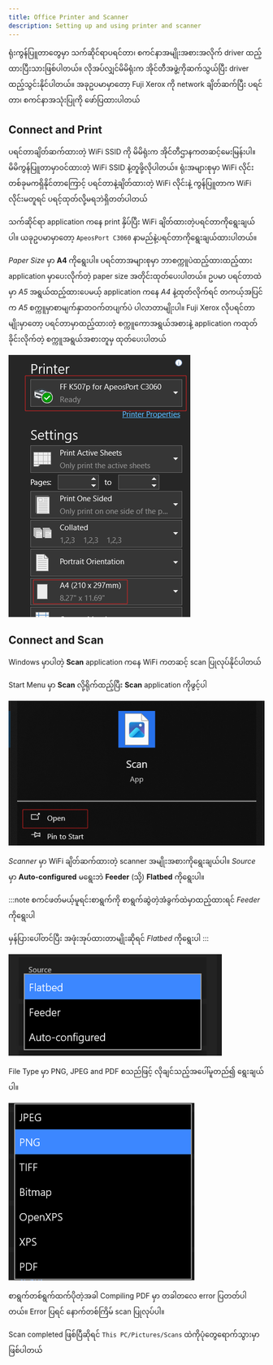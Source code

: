 ```yaml
---
title: Office Printer and Scanner
description: Setting up and using printer and scanner
---
```

ရုံးကွန်ပြူတာတွေမှာ သက်ဆိုင်ရာပရင်တာ၊ စကင်နာအမျိုးအစားအလိုက် driver ထည့်ထားပြီးသားဖြစ်ပါတယ်။ လိုအပ်လျှင်မိမိရုံးက အိုင်တီအဖွဲ့ကိုဆက်သွယ်ပြီး driver ထည့်သွင်းနိုင်ပါတယ်။ အခုဥပမာမှာတော့ Fuji Xerox ကို network ချိတ်ဆက်ပြီး ပရင်တာ၊ စကင်နာအသုံးပြုကို ဖော်ပြထားပါတယ်

## Connect and Print

ပရင်တာချိတ်ဆက်ထားတဲ့ WiFi SSID ကို မိမိရုံးက အိုင်တီဌာနကတဆင့်မေးမြန်းပါ။ မိမိကွန်ပြူတာမှာဝင်ထားတဲ့ WiFi SSID နဲ့တူဖို့လိုပါတယ်။ ရုံးအများစုမှာ WiFi လိုင်းတစ်ခုမကရှိနိုင်တာကြောင့် ပရင်တာနဲ့ချိတ်ထားတဲ့ WiFi လိုင်းနဲ့ ကွန်ပြူတာက WiFi လိုင်းမတူရင် ပရင့်ထုတ်လို့မရဘဲရှိတတ်ပါတယ်

သက်ဆိုင်ရာ application ကနေ print နှိပ်ပြီး WiFi ချိတ်ထားတဲ့ပရင်တာကိုရွေးချယ်ပါ။ ယခုဥပမာမှာတော့ `ApeosPort C3060` နာမည်နဲ့ပရင်တာကိုရွေးချယ်ထားပါတယ်။

*Paper Size* မှာ **A4** ကိုရွေးပါ။ ပရင်တာအများစုမှာ ဘာစက္ကူပဲထည့်ထားထည့်ထား application မှာပေးလိုက်တဲ့ paper size အတိုင်းထုတ်ပေးပါတယ်။ ဥပမာ ပရင်တာထဲမှာ *A5* အရွယ်ထည့်ထားပေမယ့် application ကနေ *A4* နဲ့ထုတ်လိုက်ရင် တကယ့်အပြင်က *A5* စက္ကူမှာစာမျက်နှာတဝက်တပျက်ပဲ ပါလာတာမျိုးပါ။ Fuji Xerox လိုပရင်တာမျိုးမှာတော့ ပရင်တာမှာထည့်ထားတဲ့ စက္ကူကောအရွယ်အစားနဲ့ application ကထုတ်ခိုင်းလိုက်တဲ့ စက္ကူအရွယ်အစားတူမှ ထုတ်ပေးပါတယ်

![](../../../assets/it-orientation/printer-print-command.png)

## Connect and Scan
Windows မှာပါတဲ့ **Scan** application ကနေ WiFi ကတဆင့် scan ပြုလုပ်နိုင်ပါတယ်

Start Menu မှာ **Scan** လို့ရိုက်ထည့်ပြီး **Scan** application ကိုဖွင့်ပါ

![](../../../assets/it-orientation/scan-app.png)

*Scanner* မှာ WiFi ချိတ်ဆက်ထားတဲ့ scanner အမျိုးအစားကိုရွေးချယ်ပါ။ *Source* မှာ **Auto-configured** မရွေးဘဲ **Feeder** (သို့) **Flatbed** ကိုရွေးပါ။

:::note
စကင်ဖတ်မယ့်မူရင်းစာရွက်ကို စာရွက်ဆွဲတဲ့အံခွက်ထဲမှာထည့်ထားရင် *Feeder* ကိုရွေးပါ

မှန်ပြားပေါ်တင်ပြီး အဖုံးအုပ်ထားတာမျိုးဆိုရင် *Flatbed* ကိုရွေးပါ
:::

![](../../../assets/it-orientation/printer-source.png)

File Type မှာ PNG, JPEG and PDF စသည်ဖြင့် လိုချင်သည့်အပေါ်မူတည်၍ ရွေးချယ်ပါ။

![](../../../assets/it-orientation/scanner-file-type.png)

စာရွက်တစ်ရွက်ထက်ပိုတဲ့အခါ Compiling PDF မှာ တခါတလေ error ပြတတ်ပါတယ်။ Error ပြရင် နောက်တစ်ကြိမ် scan ပြုလုပ်ပါ။

Scan completed ဖြစ်ပြီဆိုရင် `This PC/Pictures/Scans` ထဲကိုပုံတွေရောက်သွားမှာဖြစ်ပါတယ်